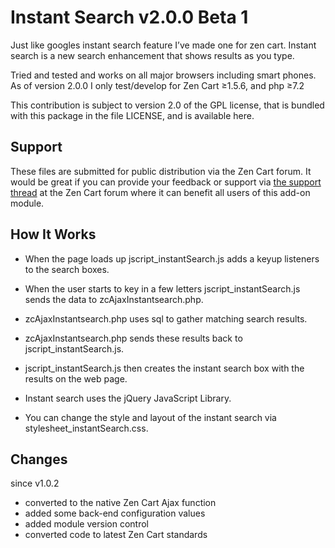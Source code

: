 # Instant Search v2.0.0 Beta 1
Just like googles instant search feature I’ve made one for zen cart. Instant search is a new search enhancement that shows results as you type. 

Tried and tested and works on all major browsers including smart phones. As of version 2.0.0 I only test/develop for Zen Cart &ge;1.5.6, and php &ge;7.2

This contribution is subject to version 2.0 of the GPL license, that is bundled with this package in the file LICENSE, and is available here.

## Support
These files are submitted for public distribution via the Zen Cart forum. It would be great if you can provide your feedback or support via [the support thread](https://www.zen-cart.com/showthread.php?189289-Instant-Search) at the Zen Cart forum where it can benefit all users of this add-on module.

## How It Works
 * When the page loads up jscript_instantSearch.js adds a keyup listeners to the search boxes.
 * When the user starts to key in a few letters jscript_instantSearch.js sends the data to zcAjaxInstantsearch.php.
 * zcAjaxInstantsearch.php uses sql to gather matching search results.
 * zcAjaxInstantsearch.php sends these results back to jscript_instantSearch.js.
 * jscript_instantSearch.js then creates the instant search box with the results on the web page.

 * Instant search uses the jQuery JavaScript Library.
 * You can change the style and layout of the instant search via stylesheet_instantSearch.css.
 
## Changes
since v1.0.2
- converted to the native Zen Cart Ajax function
- added some back-end configuration values
- added module version control
- converted code to latest Zen Cart standards
